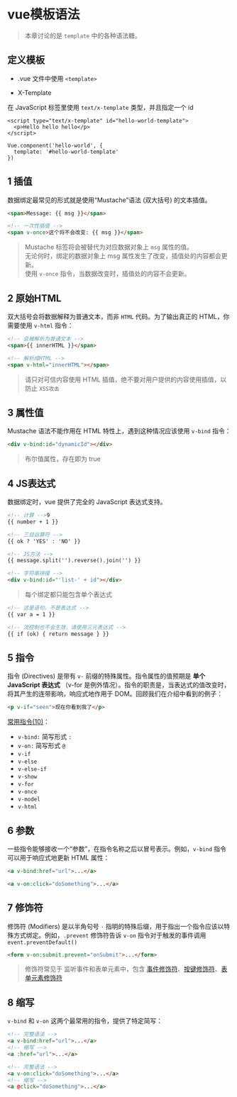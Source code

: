 # vue模板语法

> 本章讨论的是 `template` 中的各种语法糖。

<!-- toc -->

## 定义模板

- .vue 文件中使用 `<template>`

- X-Template

在 JavaScript 标签里使用 `text/x-template` 类型，并且指定一个 id

```vue
<script type="text/x-template" id="hello-world-template">
  <p>Hello hello hello</p>
</script>

Vue.component('hello-world', {
  template: '#hello-world-template'
})
```

## 1 插值

数据绑定最常见的形式就是使用“Mustache”语法 (双大括号) 的文本插值。

```html
<span>Message: {{ msg }}</span>

<!-- 一次性插值 -->
<span v-once>这个将不会改变: {{ msg }}</span>
```

> Mustache 标签将会被替代为对应数据对象上 `msg` 属性的值。   
> 无论何时，绑定的数据对象上 msg 属性发生了改变，插值处的内容都会更新。   
> 使用 `v-once` 指令，当数据改变时，插值处的内容不会更新。

## 2 原始HTML

双大括号会将数据解释为普通文本，而非 `HTML` 代码。为了输出真正的 HTML，你需要使用 `v-html` 指令：

```html
<!-- 会被解析为普通文本 -->
<span>{{ innerHTML }}</span>

<!-- 解析成HTML -->
<span v-html="innerHTML"></span>
```

> 请只对可信内容使用 HTML 插值，绝不要对用户提供的内容使用插值，以防止 `XSS攻击`

## 3 属性值

Mustache 语法不能作用在 HTML 特性上，遇到这种情况应该使用 `v-bind` 指令：

```html
<div v-bind:id="dynamicId"></div>
```

> 布尔值属性，存在即为 true

## 4 JS表达式

数据绑定时，vue 提供了完全的 JavaScript 表达式支持。

```html
<!-- 计算 -->9
{{ number + 1 }}

<!-- 三目运算符 -->
{{ ok ? 'YES' : 'NO' }}

<!-- JS方法 -->
{{ message.split('').reverse().join('') }}

<!-- 字符串拼接 -->
<div v-bind:id="'list-' + id"></div>
```

> 每个绑定都只能包含单个表达式

```html
<!-- 这是语句，不是表达式 -->
{{ var a = 1 }}

<!-- 流控制也不会生效，请使用三元表达式 -->
{{ if (ok) { return message } }}
```

## 5 指令

指令 (Directives) 是带有 `v-` 前缀的特殊属性。指令属性的值预期是 __单个 JavaScript 表达式__ （v-for 是例外情况）。指令的职责是，当表达式的值改变时，将其产生的连带影响，响应式地作用于 DOM。回顾我们在介绍中看到的例子：

```html
<p v-if="seen">现在你看到我了</p>
```

[常用指令(10)](./常用Api概览.md)：

- `v-bind:` 简写形式 `:`
- `v-on:` 简写形式 `@`
- `v-if`
- `v-else`
- `v-else-if`
- `v-show`
- `v-for`
- `v-once`
- `v-model`
- `v-html`

## 6 参数

一些指令能够接收一个“参数”，在指令名称之后以冒号表示。例如，`v-bind` 指令可以用于响应式地更新 HTML 属性：

```html
<a v-bind:href="url">...</a>

<a v-on:click="doSomething">...</a>
```

## 7 修饰符

修饰符 (Modifiers) 是以半角句号 `·` 指明的特殊后缀，用于指出一个指令应该以特殊方式绑定。例如，`.prevent` 修饰符告诉 `v-on` 指令对于触发的事件调用 `event.preventDefault()`

```html
<form v-on:submit.prevent="onSubmit">...</form>
```

> 修饰符常见于 监听事件和表单元素中，包含 [事件修饰符](./监听事件.md#事件修饰符)、[按键修饰符](./监听事件.md#按键修饰符)、[表单元素修饰符]()

## 8 缩写

`v-bind` 和 `v-on` 这两个最常用的指令，提供了特定简写：

```html
<!-- 完整语法 -->
<a v-bind:href="url">...</a>
<!-- 缩写 -->
<a :href="url">...</a>

<!-- 完整语法 -->
<a v-on:click="doSomething">...</a>
<!-- 缩写 -->
<a @click="doSomething">...</a>
```
